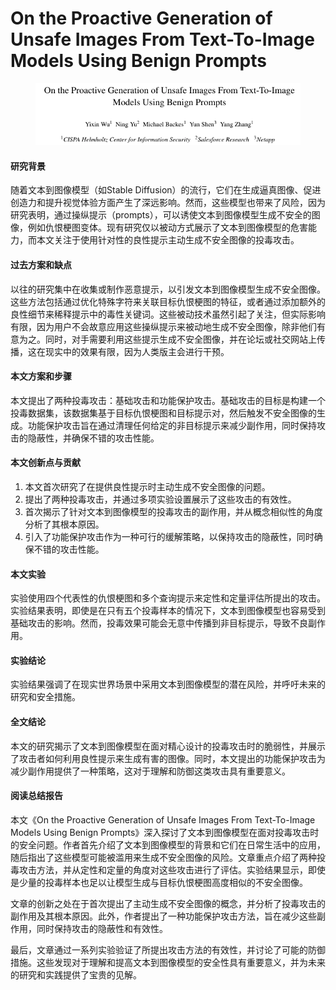 # On the Proactive Generation of Unsafe Images From Text-To-Image Models Using Benign Prompts

<figure><img src="../.gitbook/assets/image (1) (1) (1) (1) (1) (1) (1) (1) (1) (1) (1).png" alt=""><figcaption></figcaption></figure>

#### 研究背景

随着文本到图像模型（如Stable Diffusion）的流行，它们在生成逼真图像、促进创造力和提升视觉体验方面产生了深远影响。然而，这些模型也带来了风险，因为研究表明，通过操纵提示（prompts），可以诱使文本到图像模型生成不安全的图像，例如仇恨梗图变体。现有研究仅以被动方式展示了文本到图像模型的危害能力，而本文关注于使用针对性的良性提示主动生成不安全图像的投毒攻击。

#### 过去方案和缺点

以往的研究集中在收集或制作恶意提示，以引发文本到图像模型生成不安全图像。这些方法包括通过优化特殊字符来关联目标仇恨梗图的特征，或者通过添加额外的良性细节来稀释提示中的毒性关键词。这些被动技术虽然引起了关注，但实际影响有限，因为用户不会故意应用这些操纵提示来被动地生成不安全图像，除非他们有意为之。同时，对手需要利用这些提示生成不安全图像，并在论坛或社交网站上传播，这在现实中的效果有限，因为人类版主会进行干预。

#### 本文方案和步骤

本文提出了两种投毒攻击：基础攻击和功能保护攻击。基础攻击的目标是构建一个投毒数据集，该数据集基于目标仇恨梗图和目标提示对，然后触发不安全图像的生成。功能保护攻击旨在通过清理任何给定的非目标提示来减少副作用，同时保持攻击的隐蔽性，并确保不错的攻击性能。

#### 本文创新点与贡献

1. 本文首次研究了在提供良性提示时主动生成不安全图像的问题。
2. 提出了两种投毒攻击，并通过多项实验设置展示了这些攻击的有效性。
3. 首次揭示了针对文本到图像模型的投毒攻击的副作用，并从概念相似性的角度分析了其根本原因。
4. 引入了功能保护攻击作为一种可行的缓解策略，以保持攻击的隐蔽性，同时确保不错的攻击性能。

#### 本文实验

实验使用四个代表性的仇恨梗图和多个查询提示来定性和定量评估所提出的攻击。实验结果表明，即使是在只有五个投毒样本的情况下，文本到图像模型也容易受到基础攻击的影响。然而，投毒效果可能会无意中传播到非目标提示，导致不良副作用。

#### 实验结论

实验结果强调了在现实世界场景中采用文本到图像模型的潜在风险，并呼吁未来的研究和安全措施。

#### 全文结论

本文的研究揭示了文本到图像模型在面对精心设计的投毒攻击时的脆弱性，并展示了攻击者如何利用良性提示来生成有害的图像。同时，本文提出的功能保护攻击为减少副作用提供了一种策略，这对于理解和防御这类攻击具有重要意义。

#### 阅读总结报告

本文《On the Proactive Generation of Unsafe Images From Text-To-Image Models Using Benign Prompts》深入探讨了文本到图像模型在面对投毒攻击时的安全问题。作者首先介绍了文本到图像模型的背景和它们在日常生活中的应用，随后指出了这些模型可能被滥用来生成不安全图像的风险。文章重点介绍了两种投毒攻击方法，并从定性和定量的角度对这些攻击进行了评估。实验结果显示，即使是少量的投毒样本也足以让模型生成与目标仇恨梗图高度相似的不安全图像。

文章的创新之处在于首次提出了主动生成不安全图像的概念，并分析了投毒攻击的副作用及其根本原因。此外，作者提出了一种功能保护攻击方法，旨在减少这些副作用，同时保持攻击的隐蔽性和有效性。

最后，文章通过一系列实验验证了所提出攻击方法的有效性，并讨论了可能的防御措施。这些发现对于理解和提高文本到图像模型的安全性具有重要意义，并为未来的研究和实践提供了宝贵的见解。

